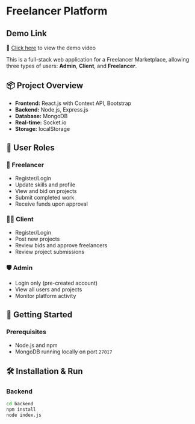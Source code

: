# Freelancer Platform

## Demo Link

📁 [Click here](https://drive.google.com/your-drive-folder-link) to view the demo video

This is a full-stack web application for a Freelancer Marketplace, allowing three types of users: **Admin**, **Client**, and **Freelancer**.

## 📦 Project Overview

- **Frontend:** React.js with Context API, Bootstrap  
- **Backend:** Node.js, Express.js  
- **Database:** MongoDB  
- **Real-time:** Socket.io  
- **Storage:** localStorage

## 🔑 User Roles

### 👤 Freelancer
- Register/Login  
- Update skills and profile  
- View and bid on projects  
- Submit completed work  
- Receive funds upon approval

### 🧑‍💼 Client
- Register/Login  
- Post new projects  
- Review bids and approve freelancers  
- Review project submissions

### 🛡️ Admin
- Login only (pre-created account)  
- View all users and projects  
- Monitor platform activity

## 🚀 Getting Started

### Prerequisites
- Node.js and npm  
- MongoDB running locally on port `27017`

## 🛠️ Installation & Run

### Backend
```bash
cd backend
npm install
node index.js
